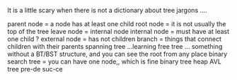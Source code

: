 It is a little scary when there is not a dictionary about tree jargons ....

parent node = a node has at least one child
root node = it is not usually the top of the tree
leave node = internal node
internal node = must have at least one child ? 
external node = has not children
branch = things that connect children with their parents
spanning tree ...learning
free tree ... something without a BT/BST structure, and you can see the root from any place
binary search tree = you can have one node,, which is fine
binary tree
heap
AVL tree
pre-de
suc-ce
